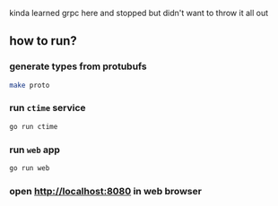 kinda learned grpc here and stopped but didn't want to throw it all out

## how to run?

### generate types from protubufs

```bash
make proto
```

### run `ctime` service

```bash
go run ctime
```

### run `web` app

```bash
go run web
```

### open [http://localhost:8080](http://localhost:8080) in web browser
